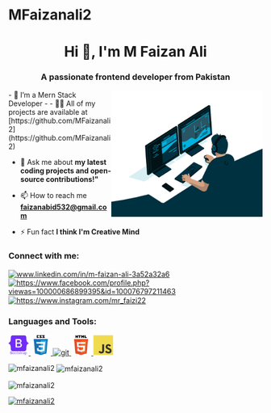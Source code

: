 # MFaizanali2
 <h1 align="center">Hi 👋, I'm M Faizan Ali</h1>
<h3 align="center">A passionate frontend developer from Pakistan</h3>


<img align="right" src="image-1.png" alt="mfaizanali2" width="300" height="250"/>
- 🌱 I’m a Mern Stack Developer
- 
- 👨‍💻 All of my projects are available at [https://github.com/MFaizanali2](https://github.com/MFaizanali2)

- 💬 Ask me about **my latest coding projects and open-source contributions!"**

- 📫 How to reach me **faizanabid532@gmail.com**

- ⚡ Fun fact **I think I'm Creative Mind**

<h3 align="left">Connect with me:</h3>
<p align="left">
<a href="https://linkedin.com/in/www.linkedin.com/in/m-faizan-ali-3a52a32a6" target="blank"><img align="center" src="https://raw.githubusercontent.com/rahuldkjain/github-profile-readme-generator/master/src/images/icons/Social/linked-in-alt.svg" alt="www.linkedin.com/in/m-faizan-ali-3a52a32a6" height="30" width="40" /></a>
<a href="https://fb.com/https://www.facebook.com/profile.php?viewas=100000686899395&id=100076797211463" target="blank"><img align="center" src="https://raw.githubusercontent.com/rahuldkjain/github-profile-readme-generator/master/src/images/icons/Social/facebook.svg" alt="https://www.facebook.com/profile.php?viewas=100000686899395&id=100076797211463" height="30" width="40" /></a>
<a href="https://instagram.com/https://www.instagram.com/mr_faizi22" target="blank"><img align="center" src="https://raw.githubusercontent.com/rahuldkjain/github-profile-readme-generator/master/src/images/icons/Social/instagram.svg" alt="https://www.instagram.com/mr_faizi22" height="30" width="40" /></a>
</p>

<h3 align="left">Languages and Tools:</h3>
<p align="left"> <a href="https://getbootstrap.com" target="_blank" rel="noreferrer"> <img src="https://raw.githubusercontent.com/devicons/devicon/master/icons/bootstrap/bootstrap-plain-wordmark.svg" alt="bootstrap" width="40" height="40"/> </a> <a href="https://www.w3schools.com/css/" target="_blank" rel="noreferrer"> <img src="https://raw.githubusercontent.com/devicons/devicon/master/icons/css3/css3-original-wordmark.svg" alt="css3" width="40" height="40"/> </a> <a href="https://git-scm.com/" target="_blank" rel="noreferrer"> <img src="https://www.vectorlogo.zone/logos/git-scm/git-scm-icon.svg" alt="git" width="40" height="40"/> </a> <a href="https://www.w3.org/html/" target="_blank" rel="noreferrer"> <img src="https://raw.githubusercontent.com/devicons/devicon/master/icons/html5/html5-original-wordmark.svg" alt="html5" width="40" height="40"/> </a> <a href="https://developer.mozilla.org/en-US/docs/Web/JavaScript" target="_blank" rel="noreferrer"> <img src="https://raw.githubusercontent.com/devicons/devicon/master/icons/javascript/javascript-original.svg" alt="javascript" width="40" height="40"/> </a> </p>

<p><img align="left" src="https://github-readme-stats.vercel.app/api/top-langs?username=mfaizanali2&show_icons=true&locale=en&layout=compact" alt="mfaizanali2" /></p>

<p>&nbsp;<img align="center" src="https://github-readme-stats.vercel.app/api?username=mfaizanali2&show_icons=true&locale=en" alt="mfaizanali2" /></p>

<p><img align="center" src="https://github-readme-streak-stats.herokuapp.com/?user=mfaizanali2&" alt="mfaizanali2" /></p>

<p align="left"> <a href="https://github.com/ryo-ma/github-profile-trophy"><img src="https://github-profile-trophy.vercel.app/?username=mfaizanali2" alt="mfaizanali2" /></a> </p>
